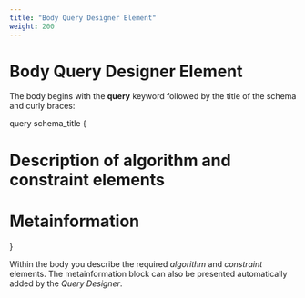 ```yaml
---
title: "Body Query Designer Element"
weight: 200
---
```



# Body Query Designer Element

The body begins with the **query** keyword followed by the title of the schema and curly braces:

query schema\_title {

  # Description of algorithm and constraint elements

  # Metainformation

}

Within the body you describe the required _algorithm_ and _constraint_ elements. The metainformation block can also be presented automatically added by the _Query Designer_.
